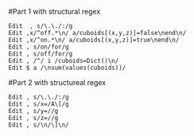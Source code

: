 #Part 1 with structural regex
```
Edit  , s/\.\./:/g
Edit ,x/^off.*\n/ a/cuboids[(x,y,z)]=false\nend\n/
Edit ,x/^on.*\n/ a/cuboids[(x,y,z)]=true\nend\n/
Edit , s/on/for/g
Edit , s/off/for/g
Edit , /^/ i /cuboids=Dict()\n/
Edit $ a /\nsum(values(cuboids))/
```

#Part 2 with structureal regex
```
Edit , s/\.\./:/g
Edit , s/x=/A\[/g
Edit , s/y=//g
Edit , s/z=//g
Edit , s/\n/\]\n/
```